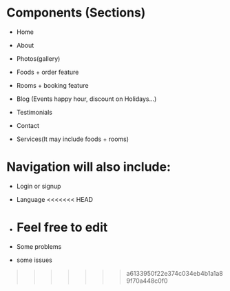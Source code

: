 # Components (Sections)

- Home
- About
- Photos(gallery)
- Foods + order feature
- Rooms + booking feature
- Blog (Events happy hour, discount on Holidays...)
- Testimonials
- Contact

- Services(It may include foods + rooms)

# Navigation will also include:

- Login or signup
- Language
  <<<<<<< HEAD

- # Feel free to edit
- Some problems
- some issues

> > > > > > > a6133950f22e374c034eb4b1a1a89f70a448c0f0
